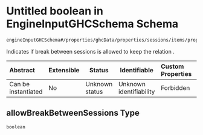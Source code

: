 # Untitled boolean in EngineInputGHCSchema Schema

```txt
engineInputGHCSchema#/properties/ghcData/properties/sessions/items/properties/sessionRelations/properties/consecutiveGroup/properties/allowBreakBetweenSessions
```

Indicates if break between sessions is allowed to keep the relation .


| Abstract            | Extensible | Status         | Identifiable            | Custom Properties | Additional Properties | Access Restrictions | Defined In                                                         |
| :------------------ | ---------- | -------------- | ----------------------- | :---------------- | --------------------- | ------------------- | ------------------------------------------------------------------ |
| Can be instantiated | No         | Unknown status | Unknown identifiability | Forbidden         | Allowed               | none                | [ghc.schema.json\*](../out/ghc.schema.json "open original schema") |

## allowBreakBetweenSessions Type

`boolean`
